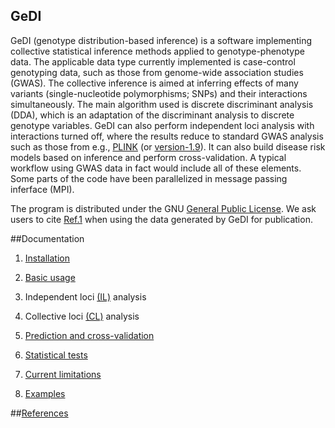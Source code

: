 ## GeDI
GeDI (genotype distribution-based inference) is a software implementing collective statistical inference methods applied to genotype-phenotype data. The applicable data type currently implemented is case-control genotyping data, such as those from genome-wide association studies (GWAS). The collective inference is aimed at inferring effects of many variants (single-nucleotide polymorphisms; SNPs) and their interactions simultaneously. The main algorithm used is discrete discriminant analysis (DDA), which is an adaptation of the discriminant analysis to discrete genotype variables. GeDI can also perform independent loci analysis with interactions turned off, where the results reduce to standard GWAS analysis such as those from e.g., [PLINK](http://pngu.mgh.harvard.edu/~purcell/plink/) (or [version-1.9](https://www.cog-genomics.org/plink2)). 
It can also build disease risk models based on inference and perform cross-validation. A typical workflow using GWAS data in fact would include all of these elements. Some parts of the code have been parallelized in message passing inferface (MPI).

The program is distributed under the GNU [General Public License](http://www.gnu.org/licenses/gpl.html).
We ask users to cite [Ref.1](pubs.md) when using the data generated by GeDI for publication.

##Documentation

  1. [Installation](install.md)

  2. [Basic usage](usage.md)

  3. Independent loci [(IL)](il.md) analysis

  4. Collective loci [(CL)](cl.md) analysis

  5. [Prediction and cross-validation](cv.md)

  6. [Statistical tests](tests.md)

  7. [Current limitations](limit.md)
   
  8. [Examples](examples.md)  

##[References](pubs.md)

